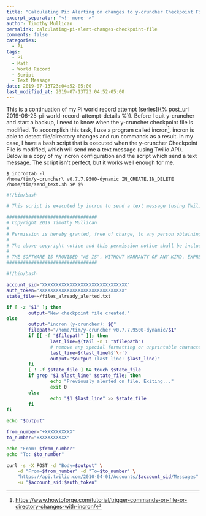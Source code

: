 ```yaml
---
title: "Calculating Pi: Alerting on changes to y-cruncher Checkpoint File"
excerpt_separator: "<!--more-->"
author: Timothy Mullican
permalink: calculating-pi-alert-changes-checkpoint-file
comments: false
categories:
  - Pi
tags:
  - Pi
  - Math
  - World Record
  - Script
  - Text Message
date: 2019-07-13T23:04:52-05:00
last_modified_at: 2019-07-13T23:04:52-05:00
---
```

This is a continuation of my Pi world record attempt [series]({% post_url 2019-06-25-pi-world-record-attempt-details %}). Before I quit y-cruncher and start a backup, I need to know when the y-cruncher checkpoint file is modified. To accomplish this task, I use a program called incron[^1]. incron is able to detect file/directory changes and run commands as a result. In my case, I have a bash script that is executed when the y-cruncher Checkpoint File is modified, which will send me a text message (using Twilio API). Below is a copy of my incron configuration and the script which send a text message. The script isn't perfect, but it works well enough for me.

```shell
$ incrontab -l
/home/tim/y-cruncher\ v0.7.7.9500-dynamic IN_CREATE,IN_DELETE /home/tim/send_text.sh $# $%
```

```bash
#!/bin/bash

# This script is executed by incron to send a text message (using Twilio) upon modification of the y-cruncher Checkpoint file. There is logic to only alert once for a single file change, so duplicate texts will not be sent.

#################################
# Copyright 2019 Timothy Mullican
#
# Permission is hereby granted, free of charge, to any person obtaining a copy of this software and associated documentation files (the "Software"), to deal in the Software without restriction, including without limitation the rights to use, copy, modify, merge, publish, distribute, sublicense, and/or sell copies of the Software, and to permit persons to whom the Software is furnished to do so, subject to the following conditions:
#
# The above copyright notice and this permission notice shall be included in all copies or substantial portions of the Software.
#
# THE SOFTWARE IS PROVIDED "AS IS", WITHOUT WARRANTY OF ANY KIND, EXPRESS OR IMPLIED, INCLUDING BUT NOT LIMITED TO THE WARRANTIES OF MERCHANTABILITY, FITNESS FOR A PARTICULAR PURPOSE AND NONINFRINGEMENT. IN NO EVENT SHALL THE AUTHORS OR COPYRIGHT HOLDERS BE LIABLE FOR ANY CLAIM, DAMAGES OR OTHER LIABILITY, WHETHER IN AN ACTION OF CONTRACT, TORT OR OTHERWISE, ARISING FROM, OUT OF OR IN CONNECTION WITH THE SOFTWARE OR THE USE OR OTHER DEALINGS IN THE SOFTWARE.
#################################

#!/bin/bash

account_sid="XXXXXXXXXXXXXXXXXXXXXXXXXXXXXXX"
auth_token="XXXXXXXXXXXXXXXXXXXXXXXXXXXXXXX"
state_file=~/files_already_alerted.txt

if [ -z "$1" ]; then
        output="New checkpoint file created."
else
        output="incron (y-cruncher): $@"
        filepath="/home/tim/y-cruncher v0.7.7.9500-dynamic/$1"
        if [[ -f "$filepath" ]]; then
                last_line=$(tail -n 1 "$filepath")
                # remove any special formatting or unprintable characters
                last_line=${last_line%$'\r'}
                output="$output (last line: $last_line)"
        fi
        [ ! -f $state_file ] && touch $state_file
        if grep "$1 $last_line" $state_file; then
                echo "Previously alerted on file. Exiting..."
                exit 0
        else
                echo "$1 $last_line" >> $state_file
        fi
fi

echo "$output"

from_number="+XXXXXXXXXX"
to_number="+XXXXXXXXXX"

echo "From: $from_number"
echo "To: $to_number"

curl -s -X POST -d "Body=$output" \
    -d "From=$from_number" -d "To=$to_number" \
    "https://api.twilio.com/2010-04-01/Accounts/$account_sid/Messages" \
    -u "$account_sid:$auth_token"
```

[^1]: https://www.howtoforge.com/tutorial/trigger-commands-on-file-or-directory-changes-with-incron/